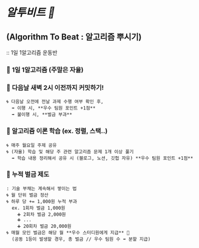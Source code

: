 # *알투비트 🥊*
## (Algorithm To Beat : 알고리즘 뿌시기)  
:: 1일 1알고리즘 운동반

### 🍥 **1일 1알고리즘** (주말은 자율)  
### 🍥 **다음날 새벽 2시 이전까지 커밋**하기!  
    🌀 다음날 오전에 전날 과제 수행 여부 확인 후,  
      ➡️ 이행 시, **우수 팀원 포인트 +1점**  
      ➡️ 불이행 시, **벌금 부과**  
### 🍥 알고리즘 이론 학습 (ex. 정렬, 스택..)  
    🌀 매주 월요일 주제 공유  
    🌀 (자율) 학습 및 해당 주 관련 알고리즘 문제 1개 이상 풀기   
      ➡️ 학습 내용 정리해서 공유 시 (블로그, 노션, 깃헙 자유) **우수 팀원 포인트 +1점**  


### 💸 **누적 벌금 제도**
    : 기술 부채는 계속해서 쌓이는 법  
    🌀 월 단위 벌금 정산  
    🌀 하루 당 += 1,000원 누적 부과  
      ex. 1회차 벌금 1,000원   
        ➕ 2회차 벌금 2,000원  
        ➕ ...  
        ➕ 20회차 벌금 20,000원  
    🌀 매월 모인 벌금은 해당 월 **우수 스터디원에게 지급** 🥇  
      (공동 1등이 발생할 경우, 총 벌금 // 우수 팀원 수 ➡️ 분할 지급)  
